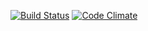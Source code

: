 [![Build Status](https://travis-ci.org/brndhn/dashboard.svg?branch=master)](https://travis-ci.org/brndhn/dashboard)
[![Code Climate](https://codeclimate.com/github/brndhn/dashboard/badges/gpa.svg)](https://codeclimate.com/github/brndhn/dashboard)
